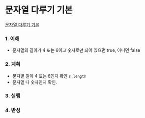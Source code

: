 # 문자열 다루기 기본

[문자열 다루기 기본](https://programmers.co.kr/learn/courses/30/lessons/12918)

### 1. 이해

- 문자열의 길이가 4 또는 6이고 숫자로만 되어 있으면 true, 아니면 false

### 2. 계획

- 문자열 길이 4 또는 6인지 확인 `s.length`
- 문자열 다 숫자인지 확인.

### 3. 실행

### 4. 반성
